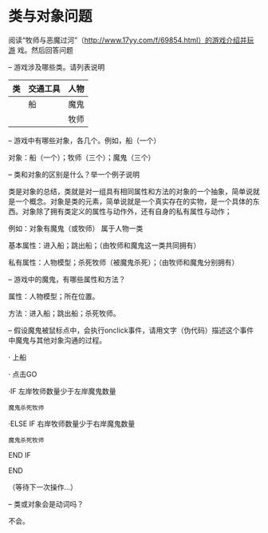 # 类与对象问题

阅读“牧师与恶魔过河”（http://www.17yy.com/f/69854.html）的游戏介绍并玩游
戏。然后回答问题 

– 游戏涉及哪些类。请列表说明 

|类    | 交通工具 | 人物 | 
|:-    |:-       |:-    |
|      |     船   | 魔鬼 |
|      |         | 牧师 |

– 游戏中有哪些对象，各几个。例如，船（一个） 

对象：船（一个）；牧师（三个）；魔鬼（三个）

– 类和对象的区别是什么？举一个例子说明 

类是对象的总结，类就是对一组具有相同属性和方法的对象的一个抽象，简单说就是一个概念。对象是类的元素，简单说就是一个真实存在的实物，是一个具体的东西。对象除了拥有类定义的属性与动作外，还有自身的私有属性与动作；

例如：对象有魔鬼（或牧师） 属于人物一类      

基本属性：进入船；跳出船；（由牧师和魔鬼这一类共同拥有）

私有属性：人物模型；杀死牧师（被魔鬼杀死）；（由牧师和魔鬼分别拥有）
         
– 游戏中的魔鬼，有哪些属性和方法？

属性：人物模型；所在位置。

方法：进入船；跳出船；杀死牧师。

– 假设魔鬼被鼠标点中，会执行onclick事件，请用文字（伪代码）描述这个事件中魔鬼与其他对象沟通的过程。 

· 上船

· 点击GO

·IF 左岸牧师数量少于左岸魔鬼数量

    魔鬼杀死牧师

·ELSE IF 右岸牧师数量少于右岸魔鬼数量

    魔鬼杀死牧师

END IF

END

（等待下一次操作...）

– 类或对象会是动词吗？

不会。